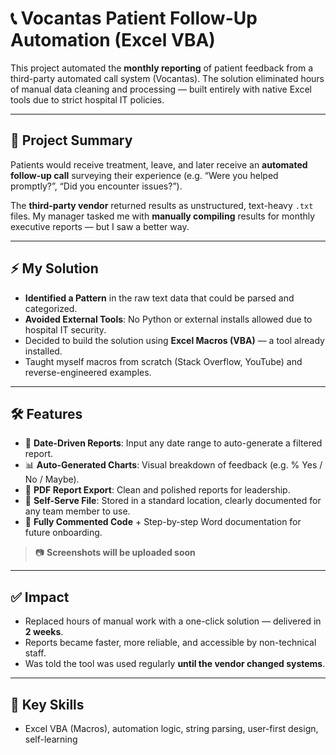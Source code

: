 # 📞 Vocantas Patient Follow-Up Automation (Excel VBA)

This project automated the **monthly reporting** of patient feedback from a third-party automated call system (Vocantas). The solution eliminated hours of manual data cleaning and processing — built entirely with native Excel tools due to strict hospital IT policies.

---

## 📌 Project Summary

Patients would receive treatment, leave, and later receive an **automated follow-up call** surveying their experience (e.g. “Were you helped promptly?”, “Did you encounter issues?”).

The **third-party vendor** returned results as unstructured, text-heavy `.txt` files. My manager tasked me with **manually compiling** results for monthly executive reports — but I saw a better way.

---

## ⚡ My Solution

- **Identified a Pattern** in the raw text data that could be parsed and categorized.
- **Avoided External Tools**: No Python or external installs allowed due to hospital IT security.
- Decided to build the solution using **Excel Macros (VBA)** — a tool already installed.
- Taught myself macros from scratch (Stack Overflow, YouTube) and reverse-engineered examples.

---

## 🛠 Features

- 📅 **Date-Driven Reports**: Input any date range to auto-generate a filtered report.
- 📊 **Auto-Generated Charts**: Visual breakdown of feedback (e.g. % Yes / No / Maybe).
- 📄 **PDF Report Export**: Clean and polished reports for leadership.
- 📁 **Self-Serve File**: Stored in a standard location, clearly documented for any team member to use.
- 💬 **Fully Commented Code** + Step-by-step Word documentation for future onboarding.

> 📷 **Screenshots will be uploaded soon**

---

## ✅ Impact

- Replaced hours of manual work with a one-click solution — delivered in **2 weeks**.
- Reports became faster, more reliable, and accessible by non-technical staff.
- Was told the tool was used regularly **until the vendor changed systems**.

---

## 🚀 Key Skills

- Excel VBA (Macros), automation logic, string parsing, user-first design, self-learning
